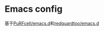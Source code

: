 # Emacs config

基于[PuRFcell/emacs.d](https://github.com/purcell/emacs.d)和[redguardtoo/emacs.d](https://github.com/redguardtoo/emacs.d)
